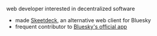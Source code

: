 web developer interested in decentralized software

- made [Skeetdeck](https://github.com/mary-ext/langit), an alternative web client for Bluesky
- frequent contributor to [Bluesky's official app](https://github.com/bluesky-social/social-app)

